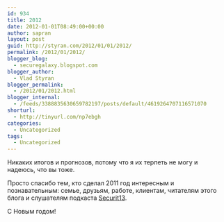 ```yaml
---
id: 934
title: 2012
date: 2012-01-01T08:49:00+00:00
author: sapran
layout: post
guid: http://styran.com/2012/01/01/2012/
permalink: /2012/01/2012/
blogger_blog:
  - securegalaxy.blogspot.com
blogger_author:
  - Vlad Styran
blogger_permalink:
  - /2012/01/2012.html
blogger_internal:
  - /feeds/3388835630659782197/posts/default/4619264707116571070
shorturl:
  - http://tinyurl.com/np7ebgh
categories:
  - Uncategorized
tags:
  - Uncategorized
---
```

<div>
  <p>
    &#1053;&#1080;&#1082;&#1072;&#1082;&#1080;&#1093; &#1080;&#1090;&#1086;&#1075;&#1086;&#1074; &#1080; &#1087;&#1088;&#1086;&#1075;&#1085;&#1086;&#1079;&#1086;&#1074;, &#1087;&#1086;&#1090;&#1086;&#1084;&#1091; &#1095;&#1090;&#1086; &#1103; &#1080;&#1093; &#1090;&#1077;&#1088;&#1087;&#1077;&#1090;&#1100; &#1085;&#1077; &#1084;&#1086;&#1075;&#1091; &#1080; &#1085;&#1072;&#1076;&#1077;&#1102;&#1089;&#1100;, &#1095;&#1090;&#1086; &#1074;&#1099; &#1090;&#1086;&#1078;&#1077;.
  </p>
  
  <p>
    &#1055;&#1088;&#1086;&#1089;&#1090;&#1086; &#1089;&#1087;&#1072;&#1089;&#1080;&#1073;&#1086; &#1090;&#1077;&#1084;, &#1082;&#1090;&#1086; &#1089;&#1076;&#1077;&#1083;&#1072;&#1083; 2011 &#1075;&#1086;&#1076; &#1080;&#1085;&#1090;&#1077;&#1088;&#1077;&#1089;&#1085;&#1099;&#1084; &#1080; &#1087;&#1086;&#1079;&#1085;&#1072;&#1074;&#1072;&#1090;&#1077;&#1083;&#1100;&#1085;&#1099;&#1084;: &#1089;&#1077;&#1084;&#1100;&#1077;, &#1076;&#1088;&#1091;&#1079;&#1100;&#1103;&#1084;, &#1088;&#1072;&#1073;&#1086;&#1090;&#1077;, &#1082;&#1083;&#1080;&#1077;&#1085;&#1090;&#1072;&#1084;, &#1095;&#1080;&#1090;&#1072;&#1090;&#1077;&#1083;&#1103;&#1084; &#1101;&#1090;&#1086;&#1075;&#1086; &#1073;&#1083;&#1086;&#1075;&#1072; &#1080; &#1089;&#1083;&#1091;&#1096;&#1072;&#1090;&#1077;&#1083;&#1103;&#1084; &#1087;&#1086;&#1076;&#1082;&#1072;&#1089;&#1090;&#1072; <a href="http://securit13.libsyn.com/">Securit13</a>.
  </p>
  
  <p>
    &#1057; &#1053;&#1086;&#1074;&#1099;&#1084; &#1075;&#1086;&#1076;&#1086;&#1084;!
  </p>
</div>

<div class="addtoany_share_save_container addtoany_content_bottom">
  <div class="a2a_kit a2a_kit_size_32 addtoany_list a2a_target" id="wpa2a_207">
    <a class="a2a_button_facebook" href="http://www.addtoany.com/add_to/facebook?linkurl=https%3A%2F%2Fblog.styran.com%2F2012%2F01%2F2012%2F&linkname=2012" title="Facebook" rel="nofollow" target="_blank"></a><a class="a2a_button_twitter" href="http://www.addtoany.com/add_to/twitter?linkurl=https%3A%2F%2Fblog.styran.com%2F2012%2F01%2F2012%2F&linkname=2012" title="Twitter" rel="nofollow" target="_blank"></a><a class="a2a_button_google_plus" href="http://www.addtoany.com/add_to/google_plus?linkurl=https%3A%2F%2Fblog.styran.com%2F2012%2F01%2F2012%2F&linkname=2012" title="Google+" rel="nofollow" target="_blank"></a><a class="a2a_button_linkedin" href="http://www.addtoany.com/add_to/linkedin?linkurl=https%3A%2F%2Fblog.styran.com%2F2012%2F01%2F2012%2F&linkname=2012" title="LinkedIn" rel="nofollow" target="_blank"></a><a class="a2a_dd addtoany_share_save" href="https://www.addtoany.com/share"></a>
  </div>
</div>